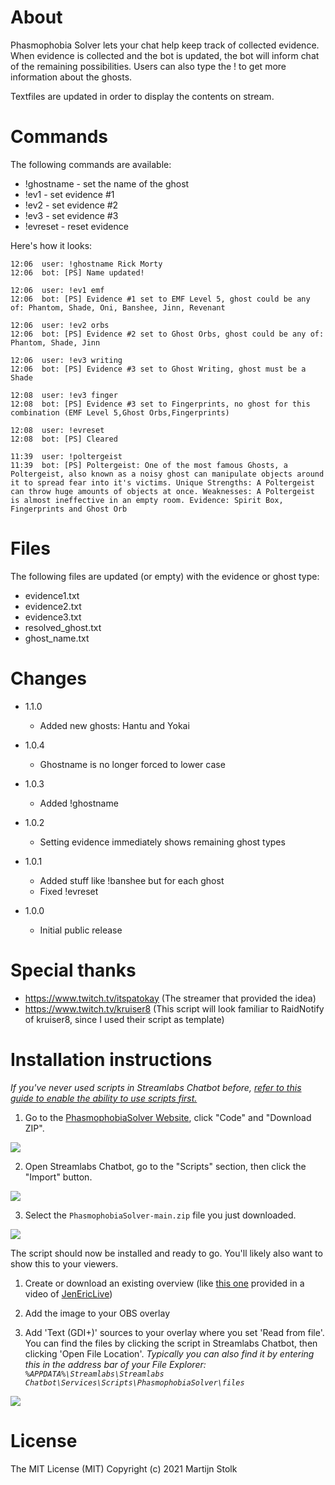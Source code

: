 # About

Phasmophobia Solver lets your chat help keep track of collected evidence. When evidence is collected and the bot is updated, the
bot will inform chat of the remaining possibilities. Users can also type the !<ghosttype> to get more information about the ghosts.

Textfiles are updated in order to display the contents on stream.

# Commands

The following commands are available:
- !ghostname - set the name of the ghost
- !ev1 - set evidence #1
- !ev2 - set evidence #2
- !ev3 - set evidence #3
- !evreset - reset evidence

Here's how it looks:
```
12:06  user: !ghostname Rick Morty
12:06  bot: [PS] Name updated!

12:06  user: !ev1 emf
12:06  bot: [PS] Evidence #1 set to EMF Level 5, ghost could be any of: Phantom, Shade, Oni, Banshee, Jinn, Revenant

12:06  user: !ev2 orbs
12:06  bot: [PS] Evidence #2 set to Ghost Orbs, ghost could be any of: Phantom, Shade, Jinn

12:06  user: !ev3 writing
12:06  bot: [PS] Evidence #3 set to Ghost Writing, ghost must be a Shade

12:08  user: !ev3 finger
12:08  bot: [PS] Evidence #3 set to Fingerprints, no ghost for this combination (EMF Level 5,Ghost Orbs,Fingerprints)

12:08  user: !evreset
12:08  bot: [PS] Cleared

11:39  user: !poltergeist
11:39  bot: [PS] Poltergeist: One of the most famous Ghosts, a Poltergeist, also known as a noisy ghost can manipulate objects around it to spread fear into it's victims. Unique Strengths: A Poltergeist can throw huge amounts of objects at once. Weaknesses: A Poltergeist is almost ineffective in an empty room. Evidence: Spirit Box, Fingerprints and Ghost Orb
```

# Files

The following files are updated (or empty) with the evidence or ghost type:
- evidence1.txt
- evidence2.txt
- evidence3.txt
- resolved_ghost.txt
- ghost_name.txt

# Changes

- 1.1.0
  - Added new ghosts: Hantu and Yokai

- 1.0.4
  - Ghostname is no longer forced to lower case

- 1.0.3
  - Added !ghostname

- 1.0.2
  - Setting evidence immediately shows remaining ghost types

- 1.0.1
  - Added stuff like !banshee but for each ghost
  - Fixed !evreset

- 1.0.0
  - Initial public release

# Special thanks

- https://www.twitch.tv/itspatokay (The streamer that provided the idea)
- https://www.twitch.tv/kruiser8 (This script will look familiar to RaidNotify of kruiser8, since I used their script as template)

# Installation instructions

*If you've never used scripts in Streamlabs Chatbot before, [refer to this guide to enable the ability to use scripts first.](https://streamlabs.com/content-hub/post/chatbot-scripts-desktop)*

1) Go to the [PhasmophobiaSolver Website](https://github.com/martijns/PhasmophobiaSolver), click "Code" and "Download ZIP".

![](https://i.imgur.com/bMuFdLj.png)

2) Open Streamlabs Chatbot, go to the "Scripts" section, then click the "Import" button.

![](https://i.imgur.com/c23AdVu.png)

3) Select the `PhasmophobiaSolver-main.zip` file you just downloaded.

![](https://i.imgur.com/csiXae6.png)

The script should now be installed and ready to go. You'll likely also want to show this to your viewers.

1) Create or download an existing overview (like [this one](https://drive.google.com/drive/folders/1cpgeYY5vTtEmqdORb6eq8qJ-mX1rqOw_) provided in a video of [JenEricLive](https://www.youtube.com/watch?v=llpGUNF1sls))

2) Add the image to your OBS overlay

3) Add 'Text (GDI+)' sources to your overlay where you set 'Read from file'. You can find the files by clicking the script in Streamlabs Chatbot, then clicking 'Open File Location'. *Typically you can also find it by entering this in the address bar of your File Explorer: `%APPDATA%\Streamlabs\Streamlabs Chatbot\Services\Scripts\PhasmophobiaSolver\files`*

![](https://i.imgur.com/ISf6BIN.png)

# License

The MIT License (MIT) Copyright (c) 2021 Martijn Stolk
